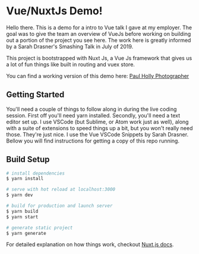 # Vue/NuxtJs Demo!

Hello there. This is a demo for a intro to Vue talk I gave at my employer. The goal was to give the team an overview of VueJs before working on building out a portion of the project you see here. The work here is greatly informed by a Sarah Drasner's Smashing Talk in July of 2019.

This project is bootstrapped with Nuxt Js, a Vue Js framework that gives us a lot of fun things like built in routing and vuex store.

You can find a working version of this demo here: [Paul Holly Photographer](https://app.netlify.com/sites/suspicious-perlman-992b66/overview)

## Getting Started

You'll need a couple of things to follow along in during the live coding session. First off you'll need yarn installed. Secondly, you'll need a text editor set up. I use VSCode (but Sublime, or Atom work just as well), along with a suite of extensions to speed things up a bit, but you won't really need those. They're just nice. I use the Vue VSCode Snippets by Sarah Drasner. Bellow you will find instructions for getting a copy of this repo running.

## Build Setup

```bash
# install dependencies
$ yarn install

# serve with hot reload at localhost:3000
$ yarn dev

# build for production and launch server
$ yarn build
$ yarn start

# generate static project
$ yarn generate
```

For detailed explanation on how things work, checkout [Nuxt.js docs](https://nuxtjs.org).
